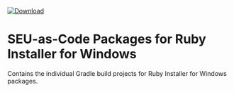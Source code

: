 [ ![Download](https://api.bintray.com/packages/seu-as-code/maven/ruby/images/download.svg) ](https://bintray.com/seu-as-code/maven/ruby/_latestVersion)

# SEU-as-Code Packages for Ruby Installer for Windows

Contains the individual Gradle build projects for Ruby Installer for Windows packages.
